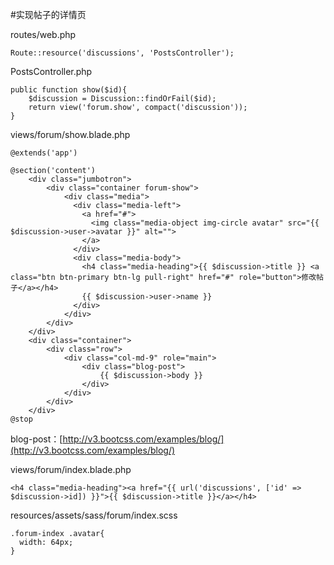 #实现帖子的详情页

routes/web.php
```
Route::resource('discussions', 'PostsController');
```

PostsController.php
```
public function show($id){
    $discussion = Discussion::findOrFail($id);
    return view('forum.show', compact('discussion'));
}
```

views/forum/show.blade.php
```
@extends('app')

@section('content')
    <div class="jumbotron">
        <div class="container forum-show">
            <div class="media">
              <div class="media-left">
                <a href="#">
                  <img class="media-object img-circle avatar" src="{{ $discussion->user->avatar }}" alt="">
                </a>
              </div>
              <div class="media-body">
                <h4 class="media-heading">{{ $discussion->title }} <a class="btn btn-primary btn-lg pull-right" href="#" role="button">修改帖子</a></h4>
                {{ $discussion->user->name }}
              </div>
            </div>
        </div>
    </div>
    <div class="container">
        <div class="row">
            <div class="col-md-9" role="main">
                <div class="blog-post">
                    {{ $discussion->body }}
                </div>
            </div>
        </div>
    </div>
@stop
```
 blog-post：[http://v3.bootcss.com/examples/blog/](http://v3.bootcss.com/examples/blog/) 

views/forum/index.blade.php
```
<h4 class="media-heading"><a href="{{ url('discussions', ['id' => $discussion->id]) }}">{{ $discussion->title }}</a></h4>
```

resources/assets/sass/forum/index.scss
```
.forum-index .avatar{
  width: 64px;
}
```